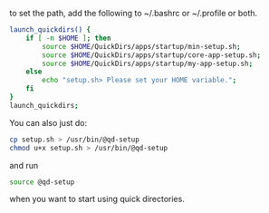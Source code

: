to set the path, add the following to ~/.bashrc or ~/.profile or both.

```sh
launch_quickdirs() {
    if [ -n $HOME ]; then
        source $HOME/QuickDirs/apps/startup/min-setup.sh;
        source $HOME/QuickDirs/apps/startup/core-app-setup.sh;
        source $HOME/QuickDirs/apps/startup/my-app-setup.sh;
    else
        echo "setup.sh> Please set your HOME variable.";
    fi
}
launch_quickdirs;
```

You can also just do:

```sh
cp setup.sh > /usr/bin/@qd-setup
chmod u+x setup.sh > /usr/bin/@qd-setup
```

and run

```sh
source @qd-setup 
```

when you want to start using quick directories.


